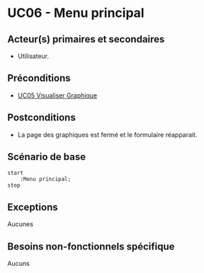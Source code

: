 # UC06 - Menu principal

## Acteur(s) primaires et secondaires

* Utilisateur.

## Préconditions

* [UC05 Visualiser Graphique](UC05.md)

## Postconditions

* La page des graphiques est fermé et le formulaire réapparait.

## Scénario de base

```plantuml
start
    :Menu principal;
stop
```

## Exceptions

Aucunes

## Besoins non-fonctionnels spécifique

Aucuns
